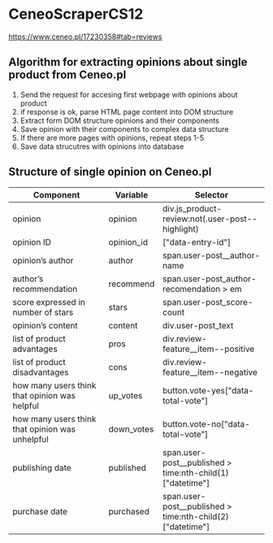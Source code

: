 # CeneoScraperCS12
https://www.ceneo.pl/17230358#tab=reviews

## Algorithm for extracting opinions about single product from Ceneo.pl

1. Send the request for accesing first webpage with opinions about product 
2. if response is ok, parse HTML page content into DOM structure 
3. Extract form DOM structure opinions and their components
4. Save opinion with their components to complex data structure 
5. If there are more pages with opinions, repeat steps 1-5 
6. Save data strucutres with opinions into database

## Structure of single opinion on Ceneo.pl
|Component|Variable|Selector|
|---------|--------|--------|
|opinion|opinion|div.js_product-review:not(.user-post--highlight)|
|opinion ID|opinion_id|["data-entry-id"]|
|opinion’s author|author|span.user-post__author-name|
|author’s recommendation|recommend|span.user-post_author-recomendation > em|
|score expressed in number of stars|stars|span.user-post_score-count|
|opinion’s content|content|div.user-post_text|
|list of product advantages|pros|div.review-feature__item--positive|
|list of product disadvantages|cons|div.review-feature__item--negative|
|how many users think that opinion was helpful|up_votes|button.vote-yes["data-total-vote"]|
|how many users think that opinion was unhelpful|down_votes|button.vote-no["data-total-vote"]|
|publishing date|published|span.user-post__published > time:nth-child(1)["datetime"]|
|purchase date|purchased|span.user-post__published > time:nth-child(2)["datetime"]|
